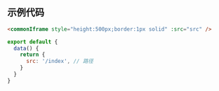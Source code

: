 ## 示例代码

```html
<commonIframe style="height:500px;border:1px solid" :src="src" />
```

```js
export default {
  data() {
    return {
      src: '/index', // 路径
    }
  }
}
```

